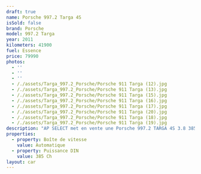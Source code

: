 ```yaml
---
draft: true
name: Porsche 997.2 Targa 4S
isSold: false
brand: Porsche
model: 997.2 Targa
year: 2011
kilometers: 41900
fuel: Essence
price: 79990
photos:
  - ''
  - ''
  - ''
  - /./assets/Targa_997.2_Porsche/Porsche 911 Targa (12).jpg
  - /./assets/Targa_997.2_Porsche/Porsche 911 Targa (13).jpg
  - /./assets/Targa_997.2_Porsche/Porsche 911 Targa (15).jpg
  - /./assets/Targa_997.2_Porsche/Porsche 911 Targa (16).jpg
  - /./assets/Targa_997.2_Porsche/Porsche 911 Targa (17).jpg
  - /./assets/Targa_997.2_Porsche/Porsche 911 Targa (20).jpg
  - /./assets/Targa_997.2_Porsche/Porsche 911 Targa (18).jpg
  - /./assets/Targa_997.2_Porsche/Porsche 911 Targa (19).jpg
description: "AP SELECT met en vente une Porsche 997.2 TARGA 4S 3.8 385cv PDK phase 2.\nModèle du 10/2011 avec 41900km.\n\nCouleur Blanc Carrara metallic, intérieur cuir entendu noir et surpiqûres grise.\n\nCarte grise française \U0001F1EB\U0001F1F7\n\nLe véhicule est en parfait état avec carnet complet et historique suivi.\n\nVendu avec une garantie complète 6 mois\n\nLes pneus et freins sont récents, aucun frais a prévoir.\nUn jeu de jantes 19 pouces Porsche avec pneus hiver sont fournies avec le véhicule.\n\nDernière révision au 01/2024 à 39000km.\n\nÉquipements et options :\n- Boîte PDK\n- Volant sport +\n- Échappement sport piloté avec valves\n- Freinage sport étriers rouge\n- Pack Chrono plus\n- Suspensions PASM+\n- Jantes 19\" techart\n- Intérieur Cuir entendu\n- Sièges confort chauffants\n- Pack intérieur full cuir avec dossiers de sièges\n- Phares PDLS +\n- Phares Xénon +\n- Projecteurs de jour à LED\n- Fond de compteur blanc\n- Régulateur de vitesse\n- Aide au stationnement AR\n- Affichage multifonctions plus\n- Climatisation\n- Éclairage et essuie-glaces automatique\n- Rétroviseurs électriques et chauffants\n- Rétroviseurs int / ext Electrochrome\n- Éclairage d’ambiance\n\nDisponible et visible sur RDV pour acheteur sérieux.\n\nPossibilité d'une garantie 3, 6 ou 12 mois en supplément.\n\nRéalisation des démarches d'immatriculation.\n\nAP SELECT c'est des solutions de courtage et conciergerie sur mesure pour profiter librement de sa passion et de son patrimoine.\n\nPrenez le volant, AP SELECT s'occupe du reste."
properties:
  - property: Boîte de vitesse
    value: Automatique
  - property: Puissance DIN
    value: 385 Ch
layout: car
---
```


